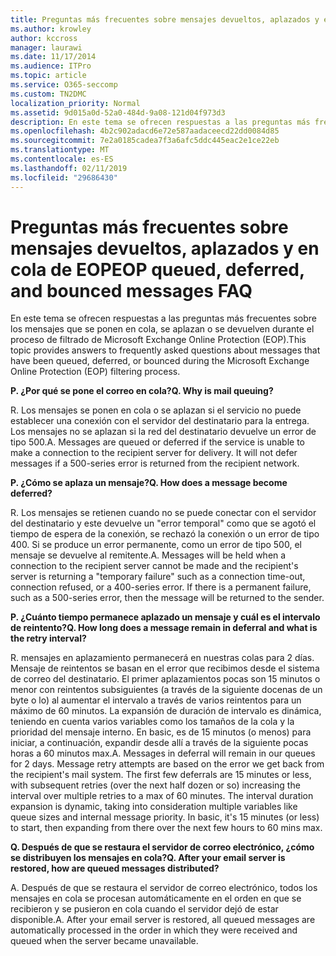 ```yaml
---
title: Preguntas más frecuentes sobre mensajes devueltos, aplazados y en cola de EOP
ms.author: krowley
author: kccross
manager: laurawi
ms.date: 11/17/2014
ms.audience: ITPro
ms.topic: article
ms.service: O365-seccomp
ms.custom: TN2DMC
localization_priority: Normal
ms.assetid: 9d015a0d-52a0-484d-9a08-121d04f973d3
description: En este tema se ofrecen respuestas a las preguntas más frecuentes sobre los mensajes que se ponen en cola, se aplazan o se devuelven durante el proceso de filtrado de Microsoft Exchange Online Protection (EOP).
ms.openlocfilehash: 4b2c902adacd6e72e587aadaceecd22dd0084d85
ms.sourcegitcommit: 7e2a0185cadea7f3a6afc5ddc445eac2e1ce22eb
ms.translationtype: MT
ms.contentlocale: es-ES
ms.lasthandoff: 02/11/2019
ms.locfileid: "29686430"
---
```

# <a name="eop-queued-deferred-and-bounced-messages-faq"></a><span data-ttu-id="d5fee-103">Preguntas más frecuentes sobre mensajes devueltos, aplazados y en cola de EOP</span><span class="sxs-lookup"><span data-stu-id="d5fee-103">EOP queued, deferred, and bounced messages FAQ</span></span>

<span data-ttu-id="d5fee-104">En este tema se ofrecen respuestas a las preguntas más frecuentes sobre los mensajes que se ponen en cola, se aplazan o se devuelven durante el proceso de filtrado de Microsoft Exchange Online Protection (EOP).</span><span class="sxs-lookup"><span data-stu-id="d5fee-104">This topic provides answers to frequently asked questions about messages that have been queued, deferred, or bounced during the Microsoft Exchange Online Protection (EOP) filtering process.</span></span>
  
 <span data-ttu-id="d5fee-105">**P. ¿Por qué se pone el correo en cola?**</span><span class="sxs-lookup"><span data-stu-id="d5fee-105">**Q. Why is mail queuing?**</span></span>
  
<span data-ttu-id="d5fee-p101">R. Los mensajes se ponen en cola o se aplazan si el servicio no puede establecer una conexión con el servidor del destinatario para la entrega. Los mensajes no se aplazan si la red del destinatario devuelve un error de tipo 500.</span><span class="sxs-lookup"><span data-stu-id="d5fee-p101">A. Messages are queued or deferred if the service is unable to make a connection to the recipient server for delivery. It will not defer messages if a 500-series error is returned from the recipient network.</span></span>
  
 <span data-ttu-id="d5fee-109">**P. ¿Cómo se aplaza un mensaje?**</span><span class="sxs-lookup"><span data-stu-id="d5fee-109">**Q. How does a message become deferred?**</span></span>
  
<span data-ttu-id="d5fee-p102">R. Los mensajes se retienen cuando no se puede conectar con el servidor del destinatario y este devuelve un "error temporal" como que se agotó el tiempo de espera de la conexión, se rechazó la conexión o un error de tipo 400. Si se produce un error permanente, como un error de tipo 500, el mensaje se devuelve al remitente.</span><span class="sxs-lookup"><span data-stu-id="d5fee-p102">A. Messages will be held when a connection to the recipient server cannot be made and the recipient's server is returning a "temporary failure" such as a connection time-out, connection refused, or a 400-series error. If there is a permanent failure, such as a 500-series error, then the message will be returned to the sender.</span></span>
  
 <span data-ttu-id="d5fee-113">**P. ¿Cuánto tiempo permanece aplazado un mensaje y cuál es el intervalo de reintento?**</span><span class="sxs-lookup"><span data-stu-id="d5fee-113">**Q. How long does a message remain in deferral and what is the retry interval?**</span></span>
  
<span data-ttu-id="d5fee-p103">R. mensajes en aplazamiento permanecerá en nuestras colas para 2 días. Mensaje de reintentos se basan en el error que recibimos desde el sistema de correo del destinatario. El primer aplazamientos pocas son 15 minutos o menor con reintentos subsiguientes (a través de la siguiente docenas de un byte o lo) al aumentar el intervalo a través de varios reintentos para un máximo de 60 minutos. La expansión de duración de intervalo es dinámica, teniendo en cuenta varios variables como los tamaños de la cola y la prioridad del mensaje interno. En basic, es de 15 minutos (o menos) para iniciar, a continuación, expandir desde allí a través de la siguiente pocas horas a 60 minutos max.</span><span class="sxs-lookup"><span data-stu-id="d5fee-p103">A. Messages in deferral will remain in our queues for 2 days. Message retry attempts are based on the error we get back from the recipient's mail system. The first few deferrals are 15 minutes or less, with subsequent retries (over the next half dozen or so) increasing the interval over multiple retries to a max of 60 minutes. The interval duration expansion is dynamic, taking into consideration multiple variables like queue sizes and internal message priority. In basic, it's 15 minutes (or less) to start, then expanding from there over the next few hours to 60 mins max.</span></span>
  
 <span data-ttu-id="d5fee-120">**Q. Después de que se restaura el servidor de correo electrónico, ¿cómo se distribuyen los mensajes en cola?**</span><span class="sxs-lookup"><span data-stu-id="d5fee-120">**Q. After your email server is restored, how are queued messages distributed?**</span></span>
  
<span data-ttu-id="d5fee-p104">A. Después de que se restaura el servidor de correo electrónico, todos los mensajes en cola se procesan automáticamente en el orden en que se recibieron y se pusieron en cola cuando el servidor dejó de estar disponible.</span><span class="sxs-lookup"><span data-stu-id="d5fee-p104">A. After your email server is restored, all queued messages are automatically processed in the order in which they were received and queued when the server became unavailable.</span></span> 
  

